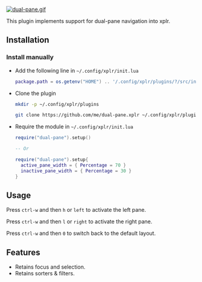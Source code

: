 [![dual-pane.gif](https://s10.gifyu.com/images/dual-pane.gif)](https://gifyu.com/image/SSyuk)

This plugin implements support for dual-pane navigation into xplr.

## Installation

### Install manually

- Add the following line in `~/.config/xplr/init.lua`

  ```lua
  package.path = os.getenv("HOME") .. '/.config/xplr/plugins/?/src/init.lua'
  ```

- Clone the plugin

  ```bash
  mkdir -p ~/.config/xplr/plugins

  git clone https://github.com/me/dual-pane.xplr ~/.config/xplr/plugins/dual-pane
  ```

- Require the module in `~/.config/xplr/init.lua`

  ```lua
  require("dual-pane").setup()

  -- Or

  require("dual-pane").setup{
    active_pane_width = { Percentage = 70 }
    inactive_pane_width = { Percentage = 30 }
  }

  ```

## Usage

Press `ctrl-w` and then `h` or `left` to activate the left pane.

Press `ctrl-w` and then `l` or `right` to activate the right pane.

Press `ctrl-w` and then `0` to switch back to the default layout.

## Features

- Retains focus and selection.
- Retains sorters & filters.
